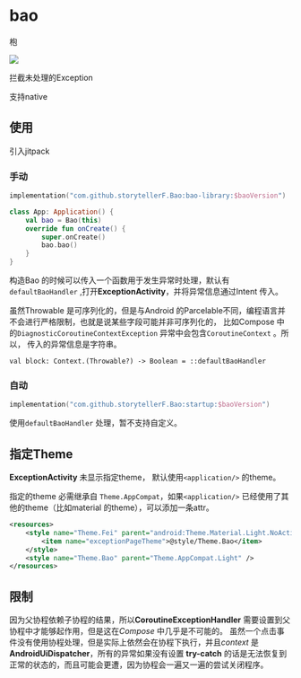 # bao

枹

[![](https://jitpack.io/v/storytellerF/Bao.svg)](https://jitpack.io/#storytellerF/Bao)

拦截未处理的Exception

支持native

## 使用

引入jitpack

### 手动

```kts
implementation("com.github.storytellerF.Bao:bao-library:$baoVersion")
```

```kotlin
class App: Application() {
    val bao = Bao(this)
    override fun onCreate() {
        super.onCreate()
        bao.bao()
    }
}
```

构造Bao 的时候可以传入一个函数用于发生异常时处理，默认有`defaultBaoHandler` ,打开**ExceptionActivity**，并将异常信息通过Intent 传入。

虽然Throwable 是可序列化的，但是与Android 的Parcelable不同，编程语言并不会进行严格限制，也就是说某些字段可能并非可序列化的，
比如Compose 中的`DiagnosticCoroutineContextException` 异常中会包含`CoroutineContext` 。所以，
传入的异常信息是字符串。

```
val block: Context.(Throwable?) -> Boolean = ::defaultBaoHandler
```

### 自动

```kts
implementation("com.github.storytellerF.Bao:startup:$baoVersion")
```

使用`defaultBaoHandler` 处理，暂不支持自定义。

## 指定Theme

**ExceptionActivity** 未显示指定theme， 默认使用`<application/>` 的theme。

指定的theme 必需继承自 `Theme.AppCompat`，如果`<application/>` 已经使用了其他的theme（比如material 的theme），可以添加一条attr。

```xml
<resources>
    <style name="Theme.Fei" parent="android:Theme.Material.Light.NoActionBar">
        <item name="exceptionPageTheme">@style/Theme.Bao</item>
    </style>
    <style name="Theme.Bao" parent="Theme.AppCompat.Light" />
</resources>
```

## 限制

因为父协程依赖子协程的结果，所以**CoroutineExceptionHandler** 需要设置到父协程中才能够起作用，但是这在*Compose* 中几乎是不可能的。
虽然一个点击事件没有使用协程处理，但是实际上依然会在协程下执行，并且*context* 是**AndroidUiDispatcher**，所有的异常如果没有设置
**try-catch** 的话是无法恢复到正常的状态的，而且可能会更遭，因为协程会一遍又一遍的尝试关闭程序。